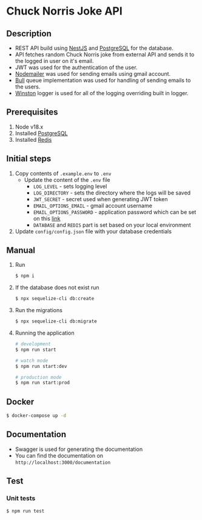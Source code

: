 # Chuck Norris Joke API

## Description
- REST API build using [NestJS](https://nestjs.com/) and [PostgreSQL](https://www.postgresql.org/) for the database. 
- API fetches random Chuck Norris joke from external API and sends it to the logged in user on it's email. 
- JWT was used for the authentication of the user. 
- [Nodemailer](https://nodemailer.com/) was used for sending emails using gmail account.
- [Bull](https://github.com/nestjs/bull) queue implementation was used for handling of sending emails to the users.
- [Winston](https://github.com/winstonjs/winston) logger is used for all of the logging overriding built in logger.
## Prerequisites

1. Node v18.x
2. Installed [PostgreSQL](https://www.postgresql.org/download/)
3. Installed [Redis](https://redis.io/download/)

## Initial steps

1. Copy contents of `.example.env` to `.env`
    - Update the content of the `.env` file
        - `LOG_LEVEL` - sets logging level
        - `LOG_DIRECTORY` - sets the directory where the logs will be saved
        - `JWT_SECRET` - secret used when generating JWT token
        - `EMAIL_OPTIONS_EMAIL` - gmail account username
        - `EMAIL_OPTIONS_PASSWORD` - application password which can be set on this [link](https://myaccount.google.com/apppasswords)
        - `DATABASE` and `REDIS` part is set based on your local environment
2. Update `config/config.json` file with your database credentials

## Manual
1. Run 
    ```bash 
    $ npm i 
    ```
2. If the database does not exist run
    ```bash
    $ npx sequelize-cli db:create
    ```
3. Run the migrations
    ```bash
    $ npx sequelize-cli db:migrate
    ```
4. Running the application
    ```bash
    # development
    $ npm run start

    # watch mode
    $ npm run start:dev

    # production mode
    $ npm run start:prod
    ```
## Docker

```bash
$ docker-compose up -d
```

## Documentation
- Swagger is used for generating the documentation
- You can find the documentation on `http://localhost:3000/documentation`

## Test
### Unit tests
```bash
$ npm run test
```